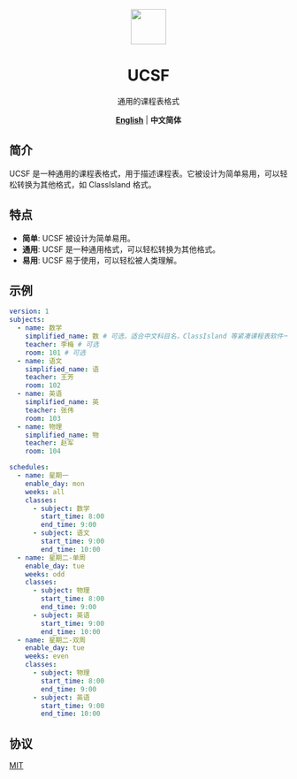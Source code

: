 
<div align="center">

<image src="http://m.qpic.cn/psc?/V51UyG6T2hLdbN0oEgHl3fEkH73KqJt7/TmEUgtj9EK6.7V8ajmQrEEsEylM*52lTktZHLze*PTbMCd2wg4o5kkEyKNVsVL9UM5xK4GLClF.TOL*ty*FnqAuxBQmobbAoJ.gYMo62EQY!/mnull&bo=wADAAAAAAAADByI!&rf=photolist&t=5" height="64"/>

# UCSF

通用的课程表格式

[**English**](../../README.md) | **中文简体**

</div>

## 简介

UCSF 是一种通用的课程表格式，用于描述课程表。它被设计为简单易用，可以轻松转换为其他格式，如 ClassIsland 格式。

## 特点

- **简单**: UCSF 被设计为简单易用。
- **通用**: UCSF 是一种通用格式，可以轻松转换为其他格式。
- **易用**: UCSF 易于使用，可以轻松被人类理解。

## 示例

```yaml
version: 1
subjects:
  - name: 数学
    simplified_name: 数 # 可选，适合中文科目名，ClassIsland 等紧凑课程表软件一般需要
    teacher: 李梅 # 可选
    room: 101 # 可选
  - name: 语文
    simplified_name: 语
    teacher: 王芳
    room: 102
  - name: 英语
    simplified_name: 英
    teacher: 张伟
    room: 103
  - name: 物理
    simplified_name: 物
    teacher: 赵军
    room: 104

schedules:
  - name: 星期一
    enable_day: mon
    weeks: all
    classes:
      - subject: 数学
        start_time: 8:00
        end_time: 9:00
      - subject: 语文
        start_time: 9:00
        end_time: 10:00
  - name: 星期二-单周
    enable_day: tue
    weeks: odd
    classes:
      - subject: 物理
        start_time: 8:00
        end_time: 9:00
      - subject: 英语
        start_time: 9:00
        end_time: 10:00
  - name: 星期二-双周
    enable_day: tue
    weeks: even
    classes:
      - subject: 物理
        start_time: 8:00
        end_time: 9:00
      - subject: 英语
        start_time: 9:00
        end_time: 10:00
```

## 协议

[MIT](./LICENSE)

